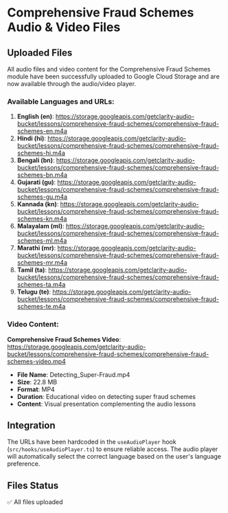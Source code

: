 # Comprehensive Fraud Schemes Audio & Video Files

## Uploaded Files

All audio files and video content for the Comprehensive Fraud Schemes module have been successfully uploaded to Google Cloud Storage and are now available through the audio/video player.

### Available Languages and URLs:

1. **English (en)**: https://storage.googleapis.com/getclarity-audio-bucket/lessons/comprehensive-fraud-schemes/comprehensive-fraud-schemes-en.m4a
2. **Hindi (hi)**: https://storage.googleapis.com/getclarity-audio-bucket/lessons/comprehensive-fraud-schemes/comprehensive-fraud-schemes-hi.m4a
3. **Bengali (bn)**: https://storage.googleapis.com/getclarity-audio-bucket/lessons/comprehensive-fraud-schemes/comprehensive-fraud-schemes-bn.m4a
4. **Gujarati (gu)**: https://storage.googleapis.com/getclarity-audio-bucket/lessons/comprehensive-fraud-schemes/comprehensive-fraud-schemes-gu.m4a
5. **Kannada (kn)**: https://storage.googleapis.com/getclarity-audio-bucket/lessons/comprehensive-fraud-schemes/comprehensive-fraud-schemes-kn.m4a
6. **Malayalam (ml)**: https://storage.googleapis.com/getclarity-audio-bucket/lessons/comprehensive-fraud-schemes/comprehensive-fraud-schemes-ml.m4a
7. **Marathi (mr)**: https://storage.googleapis.com/getclarity-audio-bucket/lessons/comprehensive-fraud-schemes/comprehensive-fraud-schemes-mr.m4a
8. **Tamil (ta)**: https://storage.googleapis.com/getclarity-audio-bucket/lessons/comprehensive-fraud-schemes/comprehensive-fraud-schemes-ta.m4a
9. **Telugu (te)**: https://storage.googleapis.com/getclarity-audio-bucket/lessons/comprehensive-fraud-schemes/comprehensive-fraud-schemes-te.m4a

### Video Content:

**Comprehensive Fraud Schemes Video**: https://storage.googleapis.com/getclarity-audio-bucket/lessons/comprehensive-fraud-schemes/comprehensive-fraud-schemes-video.mp4

- **File Name**: Detecting_Super-Fraud.mp4
- **Size**: 22.8 MB
- **Format**: MP4
- **Duration**: Educational video on detecting super fraud schemes
- **Content**: Visual presentation complementing the audio lessons

## Integration

The URLs have been hardcoded in the `useAudioPlayer` hook (`src/hooks/useAudioPlayer.ts`) to ensure reliable access. The audio player will automatically select the correct language based on the user's language preference.

## Files Status

✅ All files uploaded